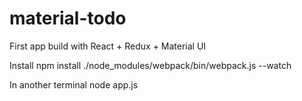 # material-todo
First app build with React + Redux + Material UI

Install
npm install
./node_modules/webpack/bin/webpack.js --watch

In another terminal
node app.js
